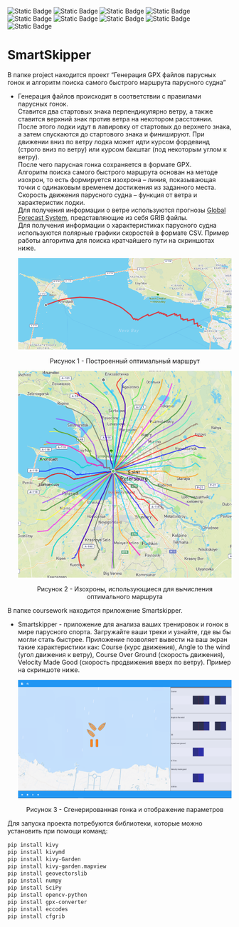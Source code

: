 ![Static Badge](https://img.shields.io/badge/Python-3.11-blue?link=https%3A%2F%2Fwww.python.org%2Fdownloads%2Frelease%2Fpython-3110%2F)
![Static Badge](https://img.shields.io/badge/Kivy-2.2.1-green?link=https%3A%2F%2Fgithub.com%2Fkivy%2Fkivy)
![Static Badge](https://img.shields.io/badge/geovectorslib-1.4-green?link=https%3A%2F%2Fpypi.org%2Fproject%2Fgeovectorslib%2F)
![Static Badge](https://img.shields.io/badge/numpy-1.26.2-green?link=https%3A%2F%2Fgithub.com%2Fnumpy%2Fnumpy)
![Static Badge](https://img.shields.io/badge/SciPy-1.11.4-green?link=https%3A%2F%2Fgithub.com%2Fscipy%2Fscipy)
![Static Badge](https://img.shields.io/badge/opencv--python-4.8.1.78-green?link=https%3A%2F%2Fgithub.com%2Fopencv%2Fopencv-python)
![Static Badge](https://img.shields.io/badge/gpx--converter-2.1.0-green?link=https%3A%2F%2Fgithub.com%2Fnidhaloff%2Fgpx-converter)
![Static Badge](https://img.shields.io/badge/eccodes-1.6.1-green?link=https%3A%2F%2Fgithub.com%2Fecmwf%2Feccodes)
![Static Badge](https://img.shields.io/badge/cfgrib-0.9.10.4-green?link=https%3A%2F%2Fpypi.org%2Fproject%2Fcfgrib%2F)

# SmartSkipper
В папке project находится проект “Генерация GPX файлов парусных гонок и алгоритм поиска самого быстрого маршрута парусного судна”

- Генерация файлов происходит в соответствии с правилами парусных гонок.\
  Ставится два стартовых знака перпендикулярно ветру, а также ставится верхний знак против ветра на некотором расстоянии. После этого лодки идут в лавировку от стартовых до верхнего знака, а затем спускаются до стартового знака и финишируют. При движении вниз по ветру лодка может идти курсом фордевинд (строго вниз по ветру) или курсом бакштаг (под некоторым углом к ветру).\
  После чего парусная гонка сохраняется в формате GPX.\
  Алгоритм поиска самого быстрого маршрута основан на методе изохрон, то есть формируется изохрона –  линия, показывающая точки с одинаковым временем достижения из заданного места. Скорость движения     парусного судна – функция от ветра и характеристик лодки.\
  Для получения информации о ветре используются прогнозы [Global Forecast System](https://www.ncei.noaa.gov/products/weather-climate-models/global-forecast),  представляющие из себя GRIB файлы.\
  Для получения информации о характеристиках парусного судна используются полярные графики скоростей в формате CSV. Пример работы алгоритма для поиска кратчайшего пути на скриншотах ниже.

  <p align="center">
    <img src="media/optimal1.png"> 
    <p align="center"> Рисунок 1 - Построенный оптимальный маршрут <p>
  </p>
  <p align="center">
    <img src="media/optimal2.png">
    <p align="center"> Рисунок 2 - Изохроны, использующиеся для вычисления оптимального маршрута <p>
  </p>


В папке coursework находится приложение Smartskipper.

- Smartskipper - приложение для анализа ваших тренировок и гонок в мире парусного спорта. Загружайте ваши треки и узнайте, где вы бы могли стать быстрее. Приложение позволяет вывести на ваш экран такие характеристики как: Course (курс движения), Angle to the wind (угол движения к ветру), Course Over Ground (скорость движения), Velocity Made Good (скорость продвижения вверх по ветру). Пример на скриншоте ниже.
 
  <p align="center">
    <img src="media/race.png">
    <p align="center"> Рисунок 3 - Сгенерированная гонка и отображение параметров <p>
  </p>

Для запуска проекта потребуются библиотеки, которые можно установить при помощи команд:
```
pip install kivy
pip install kivymd
pip install kivy-Garden
pip install kivy-garden.mapview
pip install geovectorslib
pip install numpy
pip install SciPy
pip install opencv-python
pip install gpx-converter
pip install eccodes
pip install cfgrib
```
